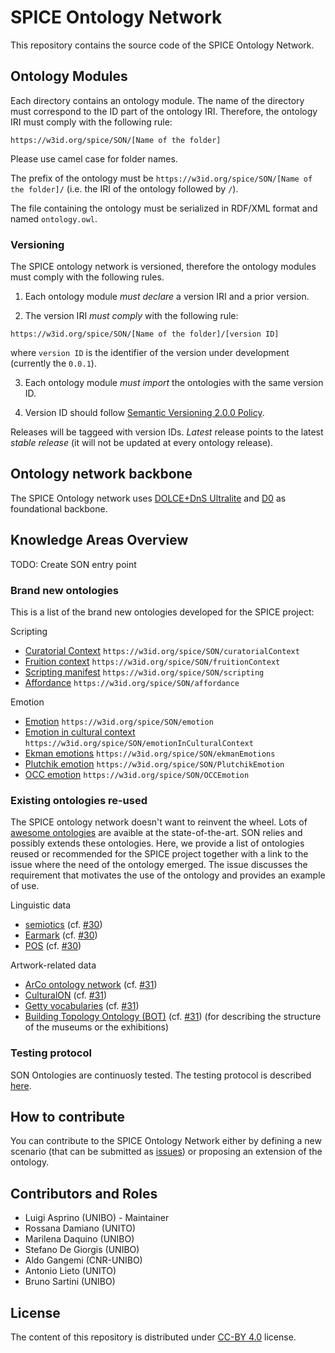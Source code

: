 # SPICE Ontology Network

This repository contains the source code of the SPICE Ontology Network.


## Ontology Modules

Each directory contains an ontology module.
The name of the directory must correspond to the ID part of the  ontology IRI.
Therefore, the ontology IRI must comply with the following rule:

```
https://w3id.org/spice/SON/[Name of the folder]
```

Please use camel case for folder names.

The prefix of the ontology must be ``https://w3id.org/spice/SON/[Name of the folder]/`` (i.e. the IRI of the ontology followed by ``/``).

The file containing the ontology must be serialized in RDF/XML format and named ``ontology.owl``.

### Versioning

The SPICE ontology network is versioned, therefore the ontology modules must comply with the following rules.

1. Each ontology module *must declare* a version IRI and a prior version.

2. The version IRI *must comply* with the following rule:

```
https://w3id.org/spice/SON/[Name of the folder]/[version ID]
```
where ``version ID`` is the identifier of the version under development (currently the ``0.0.1``).

3. Each ontology module *must import* the ontologies with the same version ID.

4. Version ID should follow [Semantic Versioning 2.0.0 Policy](https://semver.org/).

Releases will be taggeed with version IDs.
*Latest* release points to the latest *stable release* (it will not be updated at every ontology release).

## Ontology network backbone

The SPICE Ontology network uses [DOLCE+DnS Ultralite](http://www.ontologydesignpatterns.org/ont/dul/DUL.owl) and [D0](http://www.ontologydesignpatterns.org/ont/dul/d0.owl) as foundational backbone.


## Knowledge Areas Overview

TODO: Create SON entry point

### Brand new ontologies

This is a list of the brand new ontologies developed for the SPICE project:

Scripting
- [Curatorial Context](https://w3id.org/spice/SON/curatorialContext) ``https://w3id.org/spice/SON/curatorialContext``
- [Fruition context](https://w3id.org/spice/SON/fruitionContext) ``https://w3id.org/spice/SON/fruitionContext``
- [Scripting manifest](https://w3id.org/spice/SON/scripting) ``https://w3id.org/spice/SON/scripting``
- [Affordance](https://w3id.org/spice/SON/affordance) ``https://w3id.org/spice/SON/affordance``

Emotion
- [Emotion](https://w3id.org/spice/SON/emotion) ``https://w3id.org/spice/SON/emotion``
- [Emotion in cultural context](https://w3id.org/spice/SON/emotionInCulturalContext) ``https://w3id.org/spice/SON/emotionInCulturalContext``
- [Ekman emotions](https://w3id.org/spice/SON/ekmanEmotions) ``https://w3id.org/spice/SON/ekmanEmotions``
- [Plutchik emotion](https://w3id.org/spice/SON/PlutchikEmotion) ``https://w3id.org/spice/SON/PlutchikEmotion``
- [OCC emotion](https://w3id.org/spice/SON/OCCEmotion) ``https://w3id.org/spice/SON/OCCEmotion``

### Existing ontologies re-used 

The SPICE ontology network doesn't want to reinvent the wheel.
Lots of [awesome ontologies](Awesome_ontologies.md) are avaible at the state-of-the-art.
SON relies and possibly extends these ontologies. 
Here, we provide a list of ontologies reused or recommended for the SPICE project together with a link to the issue where the need of the ontology emerged.
The issue discusses the requirement that motivates the use of the ontology and provides an example of use.

Linguistic data

- [semiotics](http://ontologydesignpatterns.org/cp/owl/semiotics.owl#) (cf. [#30](https://github.com/spice-h2020/SON/issues/30))
- [Earmark](http://www.essepuntato.it/2008/12/earmark#) (cf. [#30](https://github.com/spice-h2020/SON/issues/30)) 
- [POS](http://www.ontologydesignpatterns.org/ont/fred/pos.owl#) (cf. [#30](https://github.com/spice-h2020/SON/issues/30))

Artwork-related data

- [ArCo ontology network](https://w3id.org/arco/ontology/arco) (cf. [#31](https://github.com/spice-h2020/SON/issues/31))
- [CulturalON](http://dati.beniculturali.it/cis/) (cf. [#31](https://github.com/spice-h2020/SON/issues/31))
- [Getty vocabularies](http://vocab.getty.edu/) (cf. [#31](https://github.com/spice-h2020/SON/issues/31))
- [Building Topology Ontology (BOT)](https://w3id.org/bot#) (cf. [#31](https://github.com/spice-h2020/SON/issues/31)) (for describing the structure of the museums or the exhibitions)

### Testing protocol

SON Ontologies are continuosly tested. The testing protocol is described  [here](TESTING.md).

## How to contribute

You can contribute to the SPICE Ontology Network either by defining a new scenario (that can be submitted as [issues](https://github.com/spice-h2020/SON/issues/new/choose)) or  proposing an extension of the ontology.


## Contributors and Roles

- Luigi Asprino (UNIBO) - Maintainer
- Rossana Damiano (UNITO)
- Marilena Daquino (UNIBO)
- Stefano De Giorgis (UNIBO)
- Aldo Gangemi (CNR-UNIBO)
- Antonio Lieto (UNITO)
- Bruno Sartini (UNIBO)


## License

The content of this repository is distributed under [CC-BY 4.0](https://creativecommons.org/licenses/by/4.0/) license.
